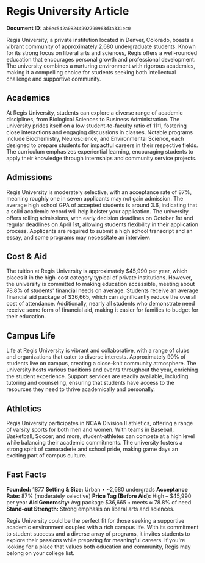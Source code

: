 # Regis University Article

**Document ID:** `ab6ec542a08244992790963d3a331ec0`

Regis University, a private institution located in Denver, Colorado, boasts a vibrant community of approximately 2,680 undergraduate students. Known for its strong focus on liberal arts and sciences, Regis offers a well-rounded education that encourages personal growth and professional development. The university combines a nurturing environment with rigorous academics, making it a compelling choice for students seeking both intellectual challenge and supportive community.

## Academics
At Regis University, students can explore a diverse range of academic disciplines, from Biological Sciences to Business Administration. The university prides itself on a low student-to-faculty ratio of 11:1, fostering close interactions and engaging discussions in classes. Notable programs include Biochemistry, Neuroscience, and Environmental Science, each designed to prepare students for impactful careers in their respective fields. The curriculum emphasizes experiential learning, encouraging students to apply their knowledge through internships and community service projects.

## Admissions
Regis University is moderately selective, with an acceptance rate of 87%, meaning roughly one in seven applicants may not gain admission. The average high school GPA of accepted students is around 3.6, indicating that a solid academic record will help bolster your application. The university offers rolling admissions, with early decision deadlines on October 1st and regular deadlines on April 1st, allowing students flexibility in their application process. Applicants are required to submit a high school transcript and an essay, and some programs may necessitate an interview.

## Cost & Aid
The tuition at Regis University is approximately $45,990 per year, which places it in the high-cost category typical of private institutions. However, the university is committed to making education accessible, meeting about 78.8% of students' financial needs on average. Students receive an average financial aid package of $36,665, which can significantly reduce the overall cost of attendance. Additionally, nearly all students who demonstrate need receive some form of financial aid, making it easier for families to budget for their education.

## Campus Life
Life at Regis University is vibrant and collaborative, with a range of clubs and organizations that cater to diverse interests. Approximately 90% of students live on campus, creating a close-knit community atmosphere. The university hosts various traditions and events throughout the year, enriching the student experience. Support services are readily available, including tutoring and counseling, ensuring that students have access to the resources they need to thrive academically and personally.

## Athletics
Regis University participates in NCAA Division II athletics, offering a range of varsity sports for both men and women. With teams in Baseball, Basketball, Soccer, and more, student-athletes can compete at a high level while balancing their academic commitments. The university fosters a strong spirit of camaraderie and school pride, making game days an exciting part of campus culture.

## Fast Facts
**Founded:** 1877
**Setting & Size:** Urban • ~2,680 undergrads
**Acceptance Rate:** 87% (moderately selective)
**Price Tag (Before Aid):** High – $45,990 per year
**Aid Generosity:** Avg package $36,665 • meets ≈ 78.8% of need
**Stand-out Strength:** Strong emphasis on liberal arts and sciences.

Regis University could be the perfect fit for those seeking a supportive academic environment coupled with a rich campus life. With its commitment to student success and a diverse array of programs, it invites students to explore their passions while preparing for meaningful careers. If you're looking for a place that values both education and community, Regis may belong on your college list.
